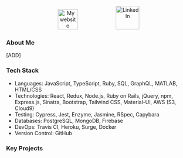 <div align="center">
<a href="https://andrewhulme.github.io/"><img src="images/www.png" width="55" hspace="50" alt="My website"></a>
<a href="https://linkedin.com/in/andrew-hulme"><img src="images/linkedin.png" width="64" hspace="50" alt="LinkedIn"></a>
</div>

### About Me

[ADD]

### Tech Stack
- Languages: JavaScript, TypeScript, Ruby, SQL, GraphQL, MATLAB, HTML/CSS
- Technologies: React, Redux, Node.js, Ruby on Rails, jQuery, npm, Express.js, Sinatra, Bootstrap, Tailwind CSS, Material-UI, AWS (S3, Cloud9)
- Testing: Cypress, Jest, Enzyme, Jasmine, RSpec, Capybara 
- Databases: PostgreSQL, MongoDB, Firebase
- DevOps: Travis CI, Heroku, Surge, Docker
- Version Control: GitHub

### Key Projects

<!--
**amcode/amcode** is a ✨ _special_ ✨ repository because its `README.md` (this file) appears on your GitHub profile.

Here are some ideas to get you started:

- 🔭 I’m currently working on ...
- 🌱 I’m currently learning ...
- 👯 I’m looking to collaborate on ...
- 🤔 I’m looking for help with ...
- 💬 Ask me about ...
- 📫 How to reach me: ...
- 😄 Pronouns: ...
- ⚡ Fun fact: ...
-->

